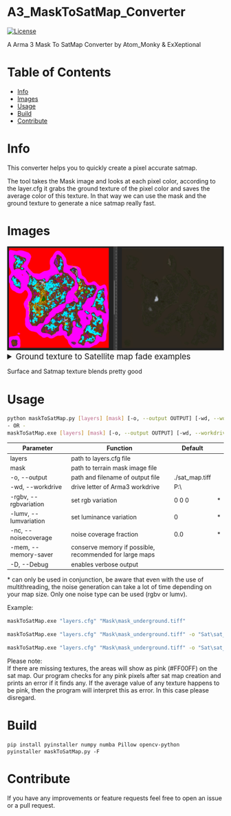 # A3_MaskToSatMap_Converter <!-- omit in toc -->
[![License](https://img.shields.io/badge/license-GNU-v3.svg?style=flat)](https://www.gnu.org/licenses/gpl-3.0.txt)

A Arma 3 Mask To SatMap Converter by Atom_Monky & ExXeptional

# Table of Contents <!-- omit in toc -->
- [Info](#info)
- [Images](#images)
- [Usage](#usage)
- [Build](#build)
- [Contribute](#contribute)

# Info
This converter helps you to quickly create a pixel accurate satmap.

The tool takes the Mask image and looks at each pixel color, according to the layer.cfg it grabs the ground texture of the pixel color and saves the average color of this texture.
In that way we can use the mask and the ground texture to generate a nice satmap really fast.

# Images
<img src="imgs\conversion_1.png" alt="drawing" style="max-width:100%; text-align: center;"/>
<details>
<summary style="font-size:14pt">Ground texture to Satellite map fade examples</summary>
<img src="imgs\surfacefade_1.jpg" alt="drawing" style="max-width:50%; text-align: center;"/>
<img src="imgs\surfacefade_2.jpg" alt="drawing" style="max-width:50%; text-align: center;"/>
<img src="imgs\surfacefade_3.jpg" alt="drawing" style="max-width:50%; text-align: center;"/>
<img src="imgs\surfacefade_4.jpg" alt="drawing" style="max-width:50%; text-align: center;"/>
<img src="imgs\surfacefade_5.jpg" alt="drawing" style="max-width:50%; text-align: center;"/>
<img src="imgs\surfacefade_6.jpg" alt="drawing" style="max-width:50%; text-align: center;"/>
<img src="imgs\surfacefade_7.jpg" alt="drawing" style="max-width:50%; text-align: center;"/>

<img src="imgs\noise_generation_1.png" alt="drawing" style="max-width:80%; text-align: center;"/>
</details>  

Surface and Satmap texture blends pretty good
  

# Usage

```sh
python maskToSatMap.py [layers] [mask] [-o, --output OUTPUT] [-wd, --workdrive WORKDRIVE] [-rgbv R_VARIATION G_VARIATION B_VARIATION] [-nc NOISECOVERAGE] [-D, --Debug] 
- OR -
maskToSatMap.exe [layers] [mask] [-o, --output OUTPUT] [-wd, --workdrive WORKDRIVE] [-rgbv R_VARIATION G_VARIATION B_VARIATION] [-lumvv VARIATION] [-nc NOISECOVERAGE] [-mem] [-D, --Debug] 
```  
  
| Parameter | Function |  Default | |
| ---- | ----- | ---- | ---- |
| layers | path to layers.cfg file |  |  |
| mask | path to terrain mask image file |   |  |
| -o, --output | path and filename of output file | ./sat_map.tiff |  |
| -wd, --workdrive |  drive letter of Arma3 workdrive | P:\ |  |
| -rgbv, --rgbvariation |  set rgb variation | 0 0 0 | * |
| -lumv, --lumvariation | set luminance variation | 0 | * |
| -nc, --noisecoverage |  noise coverage fraction | 0.0 |  * |
| -mem, --memory-saver | conserve memory if possible, recommended for large maps | | |
| -D, --Debug |  enables verbose output |  |   |


\* can only be used in conjunction, be aware that even with the use of multithreading, the noise generation can take a lot of time depending on your map size. Only one noise type can be used (rgbv or lumv).

Example:
```sh
maskToSatMap.exe "layers.cfg" "Mask\mask_underground.tiff"
```
```sh
maskToSatMap.exe "layers.cfg" "Mask\mask_underground.tiff" -o "Sat\sat_map.tiff" -rgbv 5 5 5 -nc 0.90
```
```sh
maskToSatMap.exe "layers.cfg" "Mask\mask_underground.tiff" -o "Sat\sat_map.tiff" -lumv 5 -nc 0.90 -mem
```

Please note:  
If there are missing textures, the areas will show as pink (#FF00FF) on the sat map. Our program checks for any pink pixels after sat map creation and prints an error if it finds any.
If the average value of any texture happens to be pink, then the program will interpret this as error. In this case please disregard.


# Build

```
pip install pyinstaller numpy numba Pillow opencv-python
pyinstaller maskToSatMap.py -F
```

# Contribute
If you have any improvements or feature requests feel free to open an issue or a pull request.  
